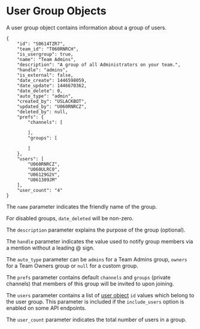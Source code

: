 # User Group Objects

A user group object contains information about a group of users.

    {
        "id": "S0614TZR7",
        "team_id": "T060RNRCH",
        "is_usergroup": true,
        "name": "Team Admins",
        "description": "A group of all Administrators on your team.",
        "handle": "admins",
        "is_external": false,
        "date_create": 1446598059,
        "date_update": 1446670362,
        "date_delete": 0,
        "auto_type": "admin",
        "created_by": "USLACKBOT",
        "updated_by": "U060RNRCZ",
        "deleted_by": null,
        "prefs": {
            "channels": [

            ],
            "groups": [

            ]
        },
        "users": [
            "U060RNRCZ",
            "U060ULRC0",
            "U06129G2V",
            "U061309JM"
        ],
        "user_count": "4"
    }

The `name` parameter indicates the friendly name of the group.

For disabled groups, `date_deleted` will be non-zero.

The `description` parameter explains the purpose of the group (optional).

The `handle` parameter indicates the value used to notify group members via a mention without a leading @ sign.

The `auto_type` parameter can be `admins` for a Team Admins group, `owners` for a Team Owners group or `null` for a custom group.

The `prefs` parameter contains default `channels` and `groups` (private channels) that members of this group will be invited to upon joining.

The `users` parameter contains a list of [user object](/types/user) `id` values which belong to the user group. This parameter is included if the `include_users` option is enabled on some API endpoints.

The `user_count` parameter indicates the total number of users in a group.
